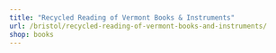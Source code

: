 ```yaml
---
title: "Recycled Reading of Vermont Books & Instruments"
url: /bristol/recycled-reading-of-vermont-books-and-instruments/
shop: books
---
```

